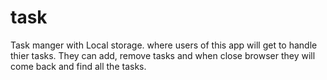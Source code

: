 # task
Task manger with Local storage. where users of this app will get to handle thier tasks. They can add, remove tasks and when 
close browser they will come back and find all the tasks.
